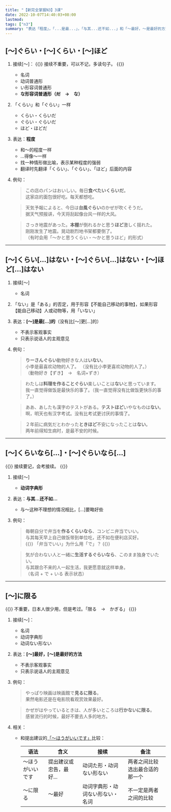 ```yaml
---
title: "【新完全掌握N3】3课"
date: 2022-10-07T14:40:03+08:00
lastmod: 
tags: ["n3"]
summary: "表达「程度」，「...是最...」，「与其...还不如...」和「～最好，～是最好的方法」"
---
```


## [〜]ぐらい・[〜]くらい・[〜]ほど
1. 接续[〜]：
{{<alert>}}
接续不重要，可以不记，多读句子。
{{</alert>}}
    - 名词
    - 动词普通形
    - い形容词普通形
    - **な形容词普通形（~~だ~~　→　な）**
2. 「くらい」和「ぐらい」一样
    - くらい・くらいだ
    - ぐらい・ぐらいだ
    - ほど・ほどだ
3. 表达：**程度**
    - 和～的程度一样
    - ...得像～一样
    - 找一种情形做比喻，表示某种程度的强弱
    - 翻译时先翻译「くらい」、「ぐらい」、「ほど」后面的内容
4. 例句：
    > この店のパンはおいしい。毎日**食べたいくらいだ**。  
      这家店的面包很好吃。每天都想吃。

    > 天気予報によると、今日は**台風ぐらい**のかぜが吹くそうだ。  
      据天气预报讲，今天将刮起像台风一样的大风。

    > さっき地震があった。**本棚**が倒れるかと思う**ほど**激しく揺れた。  
      刚刚发生了地震。晃动剧烈地书架都要倒了。  
     （有时会用「〜かと思うくらい・〜かと思うほど」的形式）

---
## [〜]くらい[...]はない・[〜]ぐらい[...]はない・[〜]ほど[...]はない
1. 接续[〜]
    - 名词
2. 「ない」是「ある」的否定，用于形容【不能自己移动的事物】，如果形容【能自己移动】人或动物等，用「いない」
3. 表达：**[〜]是最[...]的**（没有比[〜]更[...]的）
    - 不表示客观事实
    - 只表示说话人的主观意见
4. 例句：
    > **りーさんぐらい**動物好きな人は**いない**。  
      小李是最喜欢动物的人了。 （没有比小李更喜欢动物的人了。）  
     （動物好き【ずき】　→　名词+ずき）

    > わたしは**料理を作ることぐらい**楽しいことは**ない**と思っています。  
      我一直觉得做饭是最快乐的事了。（我一直觉得没有比做饭更快乐的事了。）

    > ああ、あしたも漢字のテストがある。**テストほど**いやなものは**ない**。  
      啊，明天也有汉字考试。没有比考试更讨厌的事情了。

    > ２年前に病気だとわかった**ときほど**不安になったことは**ない**。  
      两年前得知生病时，是最不安的时候。

---
## [〜]くらいなら[...]・[〜]ぐらいなら[...]
{{<alert>}}
接续要记，会考接续。
{{</alert>}}
1. 接续[〜]
    - **动词字典形**
2. 表达：**与其...还不如...**
    - 与～这种不理想的情况相比，[...]要略好些
3. 例句：
    > 毎朝自分で弁当を**作るくらいなら**、コンビニ弁当でいい。  
    与其每天早上自己做饭带到单位吃，还不如在便利店买好。  
   {{<alert>}}
   「弁当でいい」为什么用「で」？
   {{</alert>}}

   > 気が合わない人と一緒に**生活するぐらいなら**、このまま独身でいたい。  
     与其跟合不来的人一起生活，我更愿意就这样单身。  
     （名词 + で + いる 表示状态）

---
## [〜]に限る
{{<alert>}}
不重要，日本人很少用，但是考过。「限る　→　かぎる」
{{</alert>}}
1. 接续[〜]：
    - 名词
    - 动词字典形
    - 动词ない形ない
2. 表达：**[～]最好，[～]是最好的方法**
    - 不表示客观事实
    - 只表示说话人的主观意见
3. 例句：
    > やっぱり映画は映画館で**見るに限る**。  
      果然电影还是在电影院看观赏效果最好。

    > かぜがはやっているときは、人が多いところは**行かないに限る**。  
      感冒流行的时候，最好不要去人多的地方。
4. 相关：
    - 和提出建议的[「〜ほうがいいです」](/minnano/32/#动词た形动词ない形ないほうがいいです)比较：

        | 语法 | 含义 | 接续 | 备注 |
        | --- | --- | --- | --- |
        | 〜ほうがいいです | 提出建议或忠告，最好... | 动词た形・动词ない形ない | 两者之间比较选出最合适的那一个 |
        | 〜に限る | ～最好 | 动词字典形・动词ない形ない・名词 | 不一定是两者之间的比较 |